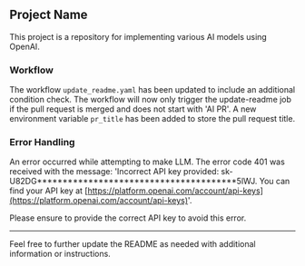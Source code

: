## Project Name

This project is a repository for implementing various AI models using OpenAI.

### Workflow

The workflow `update_readme.yaml` has been updated to include an additional condition check. The workflow will now only trigger the update-readme job if the pull request is merged and does not start with 'AI PR'. A new environment variable `pr_title` has been added to store the pull request title.

### Error Handling

An error occurred while attempting to make LLM. The error code 401 was received with the message: 'Incorrect API key provided: sk-U82DG***************************************5lWJ. You can find your API key at [https://platform.openai.com/account/api-keys](https://platform.openai.com/account/api-keys)'.

Please ensure to provide the correct API key to avoid this error.

---

Feel free to further update the README as needed with additional information or instructions.